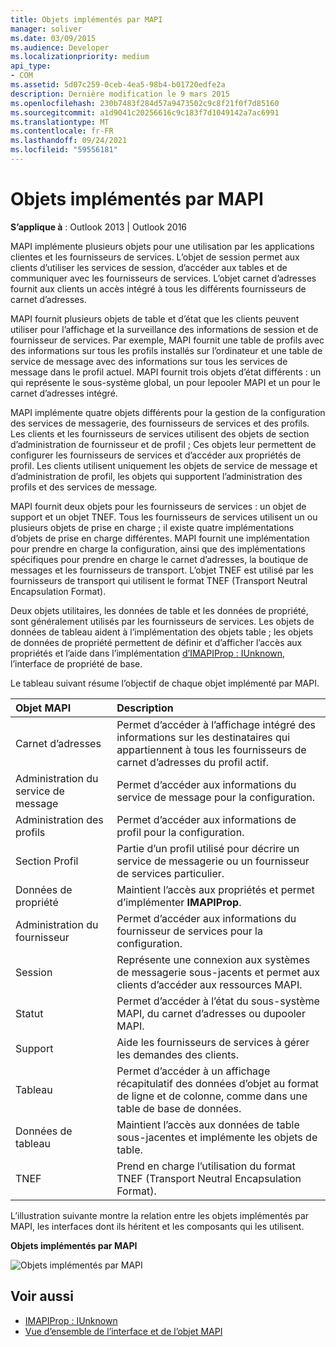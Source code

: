 ```yaml
---
title: Objets implémentés par MAPI
manager: soliver
ms.date: 03/09/2015
ms.audience: Developer
ms.localizationpriority: medium
api_type:
- COM
ms.assetid: 5d07c259-0ceb-4ea5-98b4-b01720edfe2a
description: Dernière modification le 9 mars 2015
ms.openlocfilehash: 230b7483f284d57a9473502c9c8f21f0f7d85160
ms.sourcegitcommit: a1d9041c20256616c9c183f7d1049142a7ac6991
ms.translationtype: MT
ms.contentlocale: fr-FR
ms.lasthandoff: 09/24/2021
ms.locfileid: "59556181"
---
```

# <a name="mapi-implemented-objects"></a>Objets implémentés par MAPI
  
**S’applique à** : Outlook 2013 | Outlook 2016 
  
MAPI implémente plusieurs objets pour une utilisation par les applications clientes et les fournisseurs de services. L’objet de session permet aux clients d’utiliser les services de session, d’accéder aux tables et de communiquer avec les fournisseurs de services. L’objet carnet d’adresses fournit aux clients un accès intégré à tous les différents fournisseurs de carnet d’adresses. 
  
MAPI fournit plusieurs objets de table et d’état que les clients peuvent utiliser pour l’affichage et la surveillance des informations de session et de fournisseur de services. Par exemple, MAPI fournit une table de profils avec des informations sur tous les profils installés sur l’ordinateur et une table de service de message avec des informations sur tous les services de message dans le profil actuel. MAPI fournit trois objets d’état différents : un qui représente le sous-système global, un pour lepooler MAPI et un pour le carnet d’adresses intégré. 
  
MAPI implémente quatre objets différents pour la gestion de la configuration des services de messagerie, des fournisseurs de services et des profils. Les clients et les fournisseurs de services utilisent des objets de section d’administration de fournisseur et de profil ; Ces objets leur permettent de configurer les fournisseurs de services et d’accéder aux propriétés de profil. Les clients utilisent uniquement les objets de service de message et d’administration de profil, les objets qui supportent l’administration des profils et des services de message. 
  
MAPI fournit deux objets pour les fournisseurs de services : un objet de support et un objet TNEF. Tous les fournisseurs de services utilisent un ou plusieurs objets de prise en charge ; il existe quatre implémentations d’objets de prise en charge différentes. MAPI fournit une implémentation pour prendre en charge la configuration, ainsi que des implémentations spécifiques pour prendre en charge le carnet d’adresses, la boutique de messages et les fournisseurs de transport. L’objet TNEF est utilisé par les fournisseurs de transport qui utilisent le format TNEF (Transport Neutral Encapsulation Format).
  
Deux objets utilitaires, les données de table et les données de propriété, sont généralement utilisés par les fournisseurs de services. Les objets de données de tableau aident à l’implémentation des objets table ; les objets de données de propriété permettent de définir et d’afficher l’accès aux propriétés et l’aide dans l’implémentation [d’IMAPIProp : IUnknown](imapipropiunknown.md), l’interface de propriété de base. 
  
Le tableau suivant résume l’objectif de chaque objet implémenté par MAPI.
  
|**Objet MAPI**|**Description**|
|:-----|:-----|
|Carnet d’adresses  <br/> |Permet d’accéder à l’affichage intégré des informations sur les destinataires qui appartiennent à tous les fournisseurs de carnet d’adresses du profil actif.  <br/> |
|Administration du service de message  <br/> |Permet d’accéder aux informations du service de message pour la configuration.  <br/> |
|Administration des profils  <br/> |Permet d’accéder aux informations de profil pour la configuration.  <br/> |
|Section Profil  <br/> |Partie d’un profil utilisé pour décrire un service de messagerie ou un fournisseur de services particulier.  <br/> |
|Données de propriété  <br/> |Maintient l’accès aux propriétés et permet d’implémenter **IMAPIProp**.  <br/> |
|Administration du fournisseur  <br/> |Permet d’accéder aux informations du fournisseur de services pour la configuration.  <br/> |
|Session  <br/> |Représente une connexion aux systèmes de messagerie sous-jacents et permet aux clients d’accéder aux ressources MAPI.  <br/> |
|Statut  <br/> |Permet d’accéder à l’état du sous-système MAPI, du carnet d’adresses ou dupooler MAPI.  <br/> |
|Support  <br/> |Aide les fournisseurs de services à gérer les demandes des clients.  <br/> |
|Tableau  <br/> |Permet d’accéder à un affichage récapitulatif des données d’objet au format de ligne et de colonne, comme dans une table de base de données.  <br/> |
|Données de tableau  <br/> |Maintient l’accès aux données de table sous-jacentes et implémente les objets de table.  <br/> |
|TNEF  <br/> |Prend en charge l’utilisation du format TNEF (Transport Neutral Encapsulation Format).  <br/> |
   
L’illustration suivante montre la relation entre les objets implémentés par MAPI, les interfaces dont ils héritent et les composants qui les utilisent. 
  
**Objets implémentés par MAPI**
  
![Objets implémentés par MAPI](media/amapi_68.gif "Objets implémentés par MAPI")
  
## <a name="see-also"></a>Voir aussi

- [IMAPIProp : IUnknown](imapipropiunknown.md)
- [Vue d’ensemble de l’interface et de l’objet MAPI](mapi-object-and-interface-overview.md)

